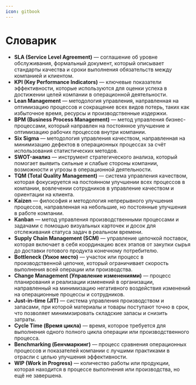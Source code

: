 ```yaml
---
icon: gitbook
---
```


# Словарик

* **SLA (Service Level Agreement)** — соглашение об уровне обслуживания, формальный документ, который описывает стандарты качества и сроки выполнения обязательств между компанией и клиентом.
* **KPI (Key Performance Indicators)** — ключевые показатели эффективности, которые используются для оценки успеха в достижении целей компании в операционной деятельности.
* **Lean Management** — методология управления, направленная на оптимизацию процессов и сокращение всех видов потерь, таких как избыточное время, ресурсы и производственные издержки.
* **BPM (Business Process Management)** — метод управления бизнес-процессами, который направлен на постоянное улучшение и оптимизацию рабочих процессов внутри компании.
* **Six Sigma** — методология управления качеством, направленная на минимизацию дефектов в операционных процессах за счёт использования статистических методов.
* **SWOT-анализ** — инструмент стратегического анализа, который помогает выявить сильные и слабые стороны компании, возможности и угрозы в операционной деятельности.
* **TQM (Total Quality Management)** — система управления качеством, которая фокусируется на постоянном улучшении всех процессов в компании, вовлечении сотрудников в управление качеством и ориентации на клиента.
* **Kaizen** — философия и методология непрерывного улучшения процессов, направленная на небольшие, но постоянные улучшения в работе компании.
* **Kanban** — метод управления производственными процессами и задачами с помощью визуальных карточек и досок для отслеживания статуса задач в реальном времени.
* **Supply Chain Management (SCM)** — управление цепочкой поставок, которая включает в себя координацию всех этапов от закупки сырья до доставки готового продукта конечному потребителю.
* **Bottleneck (Узкое место)** — участок или процесс в производственной цепочке, который ограничивает скорость выполнения всей операции или производства.
* **Change Management (Управление изменениями)** — процесс планирования и реализации изменений в организации, направленный на минимизацию негативного воздействия изменений на операционные процессы и сотрудников.
* **Just-in-time (JIT)** — система управления производством и запасами, при которой материалы и товары поступают точно в срок, что позволяет минимизировать складские запасы и снизить затраты.
* **Cycle Time (Время цикла)** — время, которое требуется для выполнения одного полного цикла операции или производственного процесса.
* **Benchmarking (Бенчмаркинг)** — процесс сравнения операционных процессов и показателей компании с лучшими практиками в отрасли с целью улучшения эффективности.
* **WIP (Work in Progress)** — количество работы или продукции, которая находится в процессе выполнения или производства, но ещё не завершена.
